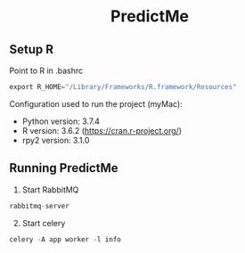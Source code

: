<h1 align="center">
  PredictMe
</h1>

Setup R
-------

Point to R in .bashrc

```python
export R_HOME="/Library/Frameworks/R.framework/Resources"
```

Configuration used to run the project (myMac):
- Python version: 3.7.4
- R version: 3.6.2 (https://cran.r-project.org/)
- rpy2 version: 3.1.0

Running PredictMe
-----------------

1. Start RabbitMQ

```python
rabbitmq-server
```

2. Start celery

```python
celery -A app worker -l info
```
